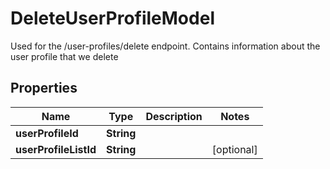 

# DeleteUserProfileModel

Used for the /user-profiles/delete endpoint. Contains information about the user profile that we delete

## Properties

Name | Type | Description | Notes
------------ | ------------- | ------------- | -------------
**userProfileId** | **String** |  | 
**userProfileListId** | **String** |  |  [optional]



